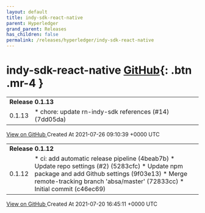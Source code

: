 ```yaml
---
layout: default
title: indy-sdk-react-native
parent: Hyperledger
grand_parent: Releases
has_children: false
permalink: /releases/hyperledger/indy-sdk-react-native
---
```


# indy-sdk-react-native <span class="fs-3 right-align">[GitHub](https://github.com/hyperledger/indy-sdk-react-native){: .btn .mr-4 }</span>


<div>
    <table>
        <tr>
            <td colspan="2">
                <b>
                    Release 0.1.13
                </b>
            </td>
        </tr>
        <tr>
            <td>
                <span class="chip">
                    0.1.13
                </span>
            </td>
            <td>
                * chore: update rn-indy-sdk references (#14) (7dd05da)
            </td>
        </tr>
    </table>
    <a href="https://github.com/hyperledger/indy-sdk-react-native/releases/tag/0.1.13" class=".btn">
        View on GitHub
    </a>
    <span class="right-align">
        Created At 2021-07-26 09:10:39 +0000 UTC
    </span>
</div>

<div>
    <table>
        <tr>
            <td colspan="2">
                <b>
                    Release 0.1.12
                </b>
            </td>
        </tr>
        <tr>
            <td>
                <span class="chip">
                    0.1.12
                </span>
            </td>
            <td>
                * ci: add automatic release pipeline (4beab7b)
* Update repo settings (#2) (5283cfc)
* Update npm package and add Github settings (9f03e13)
* Merge remote-tracking branch 'absa/master' (72833cc)
* Initial commit (c46ec69)
            </td>
        </tr>
    </table>
    <a href="https://github.com/hyperledger/indy-sdk-react-native/releases/tag/0.1.12" class=".btn">
        View on GitHub
    </a>
    <span class="right-align">
        Created At 2021-07-20 16:45:11 +0000 UTC
    </span>
</div>

